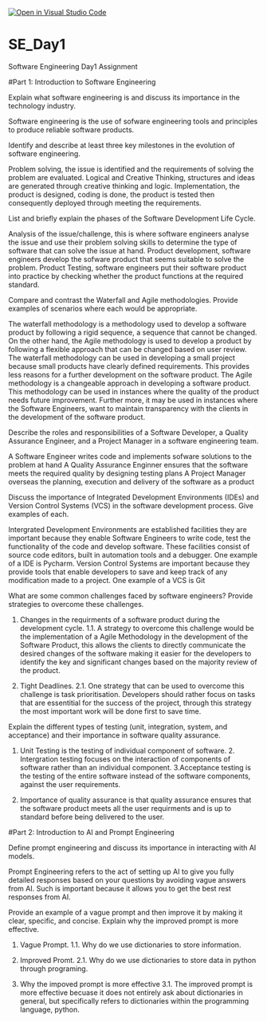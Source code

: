 [![Open in Visual Studio Code](https://classroom.github.com/assets/open-in-vscode-2e0aaae1b6195c2367325f4f02e2d04e9abb55f0b24a779b69b11b9e10269abc.svg)](https://classroom.github.com/online_ide?assignment_repo_id=18415172&assignment_repo_type=AssignmentRepo)
# SE_Day1
Software Engineering Day1 Assignment

#Part 1: Introduction to Software Engineering

Explain what software engineering is and discuss its importance in the technology industry.

Software engineering is the use of sofware engineering tools and principles to produce reliable software products.

Identify and describe at least three key milestones in the evolution of software engineering.

Problem solving, the issue is identified and the requirements of solving the problem are evaluated.
Logical and Creative Thinking, structures and ideas are generated through creative thinking and logic.
Implementation, the product is designed, coding is done, the product is tested then consequently deployed through meeting the requirements.

List and briefly explain the phases of the Software Development Life Cycle.

Analysis of the issue/challenge, this is where software engineers analyse the issue and use their problem solving skills to determine the type of software that can solve the issue at hand.
Product development, software engineers develop the sofware product that seems suitable to solve the problem.
Product Testing, software engineers put their software product into practice by checking whether the product functions at the required standard.

Compare and contrast the Waterfall and Agile methodologies. Provide examples of scenarios where each would be appropriate.

The waterfall methodology is a methodology used to develop a software product by following a rigid sequence, a sequence that cannot be changed. On the other hand, the Agile methodology is used to develop a product by following a flexible approach that can be changed based on user review. The waterfall methodology can be used in developing a small project because small products have clearly defined requirements. This provides less reasons for a further development on the software product. The Agile methodology is a changeable approach in developing a software product. This methodology can be used in instances where the quality of the product needs future improvement. Further more, it may be used in instances where the Software Engineers, want to maintain transparency with the clients in the development of the software product. 

Describe the roles and responsibilities of a Software Developer, a Quality Assurance Engineer, and a Project Manager in a software engineering team.

A Software Engineer writes code and implements sofware solutions to the problem at hand
A Quality Assurance Enginner ensures that the software meets the required quality by designing testing plans
A Project Manager overseas the planning, execution and delivery of the software as a product 

Discuss the importance of Integrated Development Environments (IDEs) and Version Control Systems (VCS) in the software development process. Give examples of each.

Intergrated Development Environments are established facilities they are important because they enable Software Engineers to write code, test the functionality of the code and develop software. These facilities consist of source code editors, built in automation tools and a debugger. One example of a IDE is Pycharm. Version Control Systems are important because they provide tools that enable developers to save and keep track of any modification made to a project. One example of a VCS  is Git

What are some common challenges faced by software engineers? Provide strategies to overcome these challenges.

1. Changes in the requirments of a software product during the development cycle.
1.1. A strategy to overcome this challenge would be the implementation of a Agile Methodology in the development of the Software Product, this allows the clients to directly communicate the desired changes of the software making it easier for the developers to identify the key and significant changes based on the majority review of the product.

2. Tight Deadlines.
   2.1. One strategy that can be used to overcome this challenge is task prioritisation. Developers should rather focus on tasks that are essentitial for the success of the project, through this strategy the most important work will be done first to save time.  


Explain the different types of testing (unit, integration, system, and acceptance) and their importance in software quality assurance.

1. Unit Testing is the testing of individual component of software. 2. Intergration testing focuses on the interaction of components of software rather than an individual component. 3.Acceptance testing is the testing of the entire software instead of the software components, against the user requirements.

2. Importance of quality assurance is that quality assurance ensures that the software product meets all the user requirments and is up to standard before being delivered to the user.

#Part 2: Introduction to AI and Prompt Engineering


Define prompt engineering and discuss its importance in interacting with AI models.

Prompt Engineering refers to the act of setting up AI to give you fully detailed responses based on your questions by avoiding vague answers from AI. Such is important because it allows you to get the best rest responses from AI.

Provide an example of a vague prompt and then improve it by making it clear, specific, and concise. Explain why the improved prompt is more effective.

1. Vague Prompt.
   1.1. Why do we use dictionaries to store information.
2. Improved Promt.
   2.1. Why do we use dictionaries to store data in python through programing.

3. Why the impoved prompt is more effective
   3.1. The improved prompt is more effective becuase it does not entirely ask about dictionaries in general, but specifically refers to dictionaries within the programming language, python.
